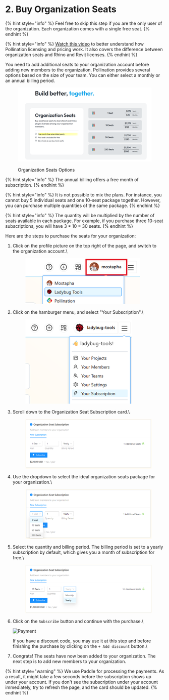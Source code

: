 # 2. Buy Organization Seats

{% hint style="info" %}
Feel free to skip this step if you are the only user of the organization. Each organization comes with a single free seat.
{% endhint %}

{% hint style="info" %}
[Watch this video](https://www.youtube.com/watch?v=Bb92mEcq4pw) to better understand how Pollination licensing and pricing work. It also covers the difference between organization seats and Rhino and Revit licenses.
{% endhint %}

You need to add additional seats to your organization account before adding new members to the organization. Pollination provides several options based on the size of your team. You can either select a monthly or an annual billing period.&#x20;

<figure><img src="../../.gitbook/assets/image (1).png" alt=""><figcaption><p>Organization Seats Options</p></figcaption></figure>

{% hint style="info" %}
The annual billing offers a free month of subscription.
{% endhint %}

{% hint style="info" %}
It is not possible to mix the plans. For instance, you cannot buy 5 individual seats and one 10-seat package together. However, you can purchase multiple quantities of the same package.
{% endhint %}

{% hint style="info" %}
The quantity will be multiplied by the number of seats available in each package. For example, if you purchase three 10-seat subscriptions, you will have 3 \* 10 = 30 seats.
{% endhint %}

Here are the steps to purchase the seats for your organization:

1.  Click on the profile picture on the top right of the page, and switch to the organization account.\


    <figure><img src="../../.gitbook/assets/image (4).png" alt=""><figcaption></figcaption></figure>
2.  Click on the hamburger menu, and select "Your Subscription".\


    <figure><img src="../../.gitbook/assets/image (5).png" alt=""><figcaption></figcaption></figure>
3.  Scroll down to the Organization Seat Subscription card.\


    <figure><img src="../../.gitbook/assets/image (8).png" alt=""><figcaption></figcaption></figure>
4.  Use the dropdown to select the ideal organization seats package for your organization.\


    <figure><img src="../../.gitbook/assets/image (9).png" alt=""><figcaption></figcaption></figure>
5.  Select the quantity and billing period. The billing period is set to a yearly subscription by default, which gives you a month of subscription for free.\


    <figure><img src="../../.gitbook/assets/image (10).png" alt=""><figcaption></figcaption></figure>
6.  Click on the `Subscribe` button and continue with the purchase.\


    ![Payment](../../.gitbook/assets/organization-setup/buy-org-seats-5.png)

    If you have a discount code, you may use it at this step and before finishing the purchase by clicking on the `+ Add discount` button.\

7. Congrats! The seats have now been added to your organization. The next step is to add new members to your organization.

{% hint style="warning" %}
We use Paddle for processing the payments. As a result, it might take a few seconds before the subscription shows up under your account. If you don't see the subscription under your account immediately, try to refresh the page, and the card should be updated.
{% endhint %}
